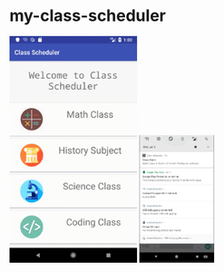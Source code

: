 # my-class-scheduler

<img src="assets/demo.gif" width="225" height="400" />
<img src="assets/demo-notification.png" height="225" height="400" />
